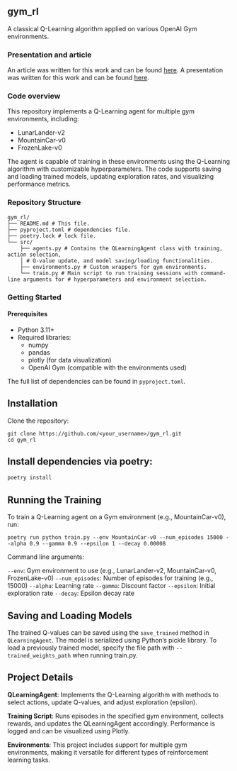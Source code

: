 ## gym_rl

A classical Q-Learning algorithm applied on various OpenAI Gym environments.

### Presentation and article
An article was written for this work and can be found [here](https://polyester-flier-216.notion.site/Q-learning-on-simple-discrete-and-continuous-environments-1407273d8c64814ea894d5981c60e540).
A presentation was written for this work and can be found [here](https://vvaibhav08.github.io/RL_qlearning_presentation_082024.html).

### Code overview

This repository implements a Q-Learning agent for multiple gym environments, including:

- LunarLander-v2
- MountainCar-v0
- FrozenLake-v0

The agent is capable of training in these environments using the Q-Learning algorithm with customizable hyperparameters. The code supports saving and loading trained models, updating exploration rates, and visualizing performance metrics.

### Repository Structure
```
gym_rl/
├── README.md # This file. 
├── pyproject.toml # dependencies file. 
├── poetry.lock # lock file. 
└── src/ 
    ├── agents.py # Contains the QLearningAgent class with training, action selection, 
    │ # Q-value update, and model saving/loading functionalities. 
    ├── environments.py # Custom wrappers for gym environments. 
    └── train.py # Main script to run training sessions with command-line arguments for # hyperparameters and environment selection.
```

### Getting Started

#### Prerequisites

- Python 3.11+
- Required libraries:
  - numpy
  - pandas
  - plotly (for data visualization)
  - OpenAI Gym (compatible with the environments used)

The full list of dependencies can be found in `pyproject.toml`.

## Installation
Clone the repository:
```
git clone https://github.com/<your_username>/gym_rl.git
cd gym_rl
```

## Install dependencies via poetry:
```bash
poetry install
```

## Running the Training
To train a Q-Learning agent on a Gym environment (e.g., MountainCar-v0), run:
```
poetry run python train.py --env MountainCar-v0 --num_episodes 15000 --alpha 0.9 --gamma 0.9 --epsilon 1 --decay 0.00008
```

Command line arguments:

`--env`: Gym environment to use (e.g., LunarLander-v2, MountainCar-v0, FrozenLake-v0)
`--num_episodes`: Number of episodes for training (e.g., 15000)
`--alpha`: Learning rate
`--gamma`: Discount factor
`--epsilon`: Initial exploration rate
`--decay`: Epsilon decay rate

## Saving and Loading Models
The trained Q-values can be saved using the `save_trained` method in `QLearningAgent`. The model is serialized using Python’s pickle library.
To load a previously trained model, specify the file path with `--trained_weights_path` when running train.py.

## Project Details
**QLearningAgent**: Implements the Q-Learning algorithm with methods to select actions, update Q-values, and adjust exploration (epsilon).

**Training Script**: Runs episodes in the specified gym environment, collects rewards, and updates the QLearningAgent accordingly. Performance is logged and can be visualized using Plotly.

**Environments**: This project includes support for multiple gym environments, making it versatile for different types of reinforcement learning tasks.
